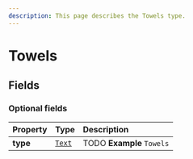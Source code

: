 ```yaml
---
description: This page describes the Towels type.
---
```


# Towels

## **Fields**

### **Optional fields**

| Property | Type | Description |
| :--- | :--- | :--- |
| **type** |  [`Text`](https://schema.org/Text) |  TODO  **Example**  `Towels` |

